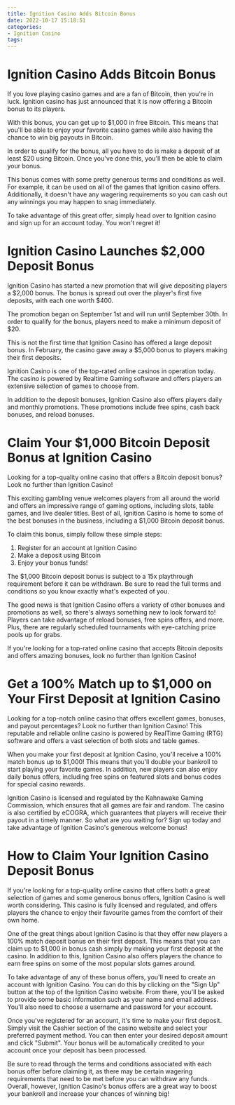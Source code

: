 ```yaml
---
title: Ignition Casino Adds Bitcoin Bonus
date: 2022-10-17 15:18:51
categories:
- Ignition Casino
tags:
---
```



#  Ignition Casino Adds Bitcoin Bonus

If you love playing casino games and are a fan of Bitcoin, then you're in luck. Ignition casino has just announced that it is now offering a Bitcoin bonus to its players.

With this bonus, you can get up to $1,000 in free Bitcoin. This means that you'll be able to enjoy your favorite casino games while also having the chance to win big payouts in Bitcoin.

In order to qualify for the bonus, all you have to do is make a deposit of at least $20 using Bitcoin. Once you've done this, you'll then be able to claim your bonus.

This bonus comes with some pretty generous terms and conditions as well. For example, it can be used on all of the games that Ignition casino offers. Additionally, it doesn't have any wagering requirements so you can cash out any winnings you may happen to snag immediately.

To take advantage of this great offer, simply head over to Ignition casino and sign up for an account today. You won't regret it!

#  Ignition Casino Launches $2,000 Deposit Bonus

Ignition Casino has started a new promotion that will give depositing players a $2,000 bonus. The bonus is spread out over the player's first five deposits, with each one worth $400.

The promotion began on September 1st and will run until September 30th. In order to qualify for the bonus, players need to make a minimum deposit of $20.

This is not the first time that Ignition Casino has offered a large deposit bonus. In February, the casino gave away a $5,000 bonus to players making their first deposits.

Ignition Casino is one of the top-rated online casinos in operation today. The casino is powered by Realtime Gaming software and offers players an extensive selection of games to choose from.

In addition to the deposit bonuses, Ignition Casino also offers players daily and monthly promotions. These promotions include free spins, cash back bonuses, and reload bonuses.

#  Claim Your $1,000 Bitcoin Deposit Bonus at Ignition Casino

Looking for a top-quality online casino that offers a Bitcoin deposit bonus? Look no further than Ignition Casino!

This exciting gambling venue welcomes players from all around the world and offers an impressive range of gaming options, including slots, table games, and live dealer titles. Best of all, Ignition Casino is home to some of the best bonuses in the business, including a $1,000 Bitcoin deposit bonus.

To claim this bonus, simply follow these simple steps:

1. Register for an account at Ignition Casino
2. Make a deposit using Bitcoin
3. Enjoy your bonus funds!

The $1,000 Bitcoin deposit bonus is subject to a 15x playthrough requirement before it can be withdrawn. Be sure to read the full terms and conditions so you know exactly what's expected of you.

The good news is that Ignition Casino offers a variety of other bonuses and promotions as well, so there's always something new to look forward to! Players can take advantage of reload bonuses, free spins offers, and more. Plus, there are regularly scheduled tournaments with eye-catching prize pools up for grabs.

If you're looking for a top-rated online casino that accepts Bitcoin deposits and offers amazing bonuses, look no further than Ignition Casino!

#  Get a 100% Match up to $1,000 on Your First Deposit at Ignition Casino

Looking for a top-notch online casino that offers excellent games, bonuses, and payout percentages? Look no further than Ignition Casino! This reputable and reliable online casino is powered by RealTime Gaming (RTG) software and offers a vast selection of both slots and table games.

When you make your first deposit at Ignition Casino, you'll receive a 100% match bonus up to $1,000! This means that you'll double your bankroll to start playing your favorite games. In addition, new players can also enjoy daily bonus offers, including free spins on featured slots and bonus codes for special casino rewards.

Ignition Casino is licensed and regulated by the Kahnawake Gaming Commission, which ensures that all games are fair and random. The casino is also certified by eCOGRA, which guarantees that players will receive their payout in a timely manner. So what are you waiting for? Sign up today and take advantage of Ignition Casino's generous welcome bonus!

#  How to Claim Your Ignition Casino Deposit Bonus

If you're looking for a top-quality online casino that offers both a great selection of games and some generous bonus offers, Ignition Casino is well worth considering. This casino is fully licensed and regulated, and offers players the chance to enjoy their favourite games from the comfort of their own home.

One of the great things about Ignition Casino is that they offer new players a 100% match deposit bonus on their first deposit. This means that you can claim up to $1,000 in bonus cash simply by making your first deposit at the casino. In addition to this, Ignition Casino also offers players the chance to earn free spins on some of the most popular slots games around.

To take advantage of any of these bonus offers, you'll need to create an account with Ignition Casino. You can do this by clicking on the "Sign Up" button at the top of the Ignition Casino website. From there, you'll be asked to provide some basic information such as your name and email address. You'll also need to choose a username and password for your account.

Once you've registered for an account, it's time to make your first deposit. Simply visit the Cashier section of the casino website and select your preferred payment method. You can then enter your desired deposit amount and click "Submit". Your bonus will be automatically credited to your account once your deposit has been processed.

Be sure to read through the terms and conditions associated with each bonus offer before claiming it, as there may be certain wagering requirements that need to be met before you can withdraw any funds. Overall, however, Ignition Casino's bonus offers are a great way to boost your bankroll and increase your chances of winning big!